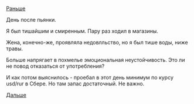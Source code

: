 [Раньше](2019.02.09.md)

День после пьянки.

Я был тишайшим и смиренным.
Пару раз ходил в магазины.

Жена, конечно-же, проявляла недовлльство, но я был тише воды, ниже травы.

Больше напрягает в похмелье эмоциональная неустойчивость. Это ли не повод отказаться от употребления?

И как потом выяснилось - проебал в этот день минимум по курсу usd/rur в Сбере. Но там запас достаточный. Не важно.

 [Дальше](2019.02.11.md)
